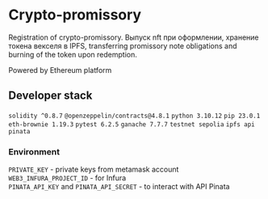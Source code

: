# Crypto-promissory
Registration of crypto-promissory. Выпуск nft при оформлении, хранение токена векселя в IPFS, transferring promissory note obligations and burning of the token upon redemption.  

Powered by Ethereum platform
## Developer stack
`solidity ^0.8.7` 
`@openzeppelin/contracts@4.8.1` 
`python 3.10.12` 
`pip 23.0.1` 
`eth-brownie 1.19.3` 
`pytest 6.2.5` 
`ganache 7.7.7` 
`testnet sepolia` 
`ipfs api pinata`
### Environment
`PRIVATE_KEY` - private keys from metamask account  
`WEB3_INFURA_PROJECT_ID` - for Infura  
`PINATA_API_KEY` and `PINATA_API_SECRET` - to interact with API Pinata
